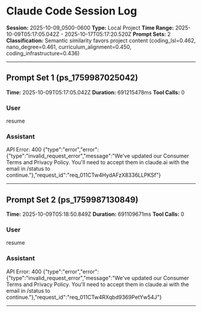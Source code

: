 # Claude Code Session Log

**Session:** 2025-10-09_0500-0600
**Type:** Local Project
**Time Range:** 2025-10-09T05:17:05.042Z - 2025-10-17T05:17:20.520Z
**Prompt Sets:** 2
**Classification:** Semantic similarity favors project content (coding_lsl=0.462, nano_degree=0.461, curriculum_alignment=0.450, coding_infrastructure=0.436)

---

<a name="ps_1759987025042"></a>
## Prompt Set 1 (ps_1759987025042)

**Time:** 2025-10-09T05:17:05.042Z
**Duration:** 691215478ms
**Tool Calls:** 0

### User

resume

### Assistant

API Error: 400 {"type":"error","error":{"type":"invalid_request_error","message":"We've updated our Consumer Terms and Privacy Policy. You'll need to accept them in claude.ai with the email in /status to continue."},"request_id":"req_011CTw4HydAFzX8336LLPKSf"}

---

<a name="ps_1759987130849"></a>
## Prompt Set 2 (ps_1759987130849)

**Time:** 2025-10-09T05:18:50.849Z
**Duration:** 691109671ms
**Tool Calls:** 0

### User

resume

### Assistant

API Error: 400 {"type":"error","error":{"type":"invalid_request_error","message":"We've updated our Consumer Terms and Privacy Policy. You'll need to accept them in claude.ai with the email in /status to continue."},"request_id":"req_011CTw4RXqbd9369PetYw54J"}

---

